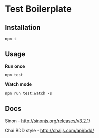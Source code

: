 # Test Boilerplate

## Installation
```
npm i
```

## Usage

**Run once**
```
npm test
```

**Watch mode**
```
npm run test:watch -s
```

## Docs
Sinon - http://sinonjs.org/releases/v3.2.1/

Chai BDD style - http://chaijs.com/api/bdd/
